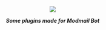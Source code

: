 <div align="center">
  <img src="https://imgur.com/a/fW5O2zT">
  <p><strong><i>Some plugins made for Modmail Bot</i></strong></p>
</div>